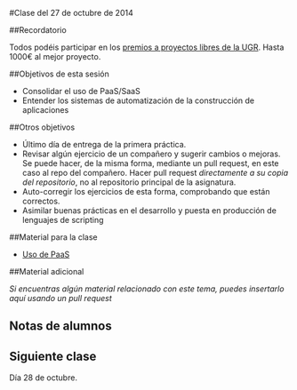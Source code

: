 #Clase del 27 de octubre de 2014

##Recordatorio

Todos podéis participar en los [premios a proyectos libres de la UGR](http://osl.ugr.es/2014/09/26/premios-a-proyectos-libres-de-la-ugr/). Hasta 1000€ al mejor proyecto.

##Objetivos de esta sesión

* Consolidar el uso de PaaS/SaaS
* Entender los sistemas de automatización de la construcción de aplicaciones

##Otros objetivos

* Último día de entrega de la primera práctica. 
* Revisar algún ejercicio de un compañero y sugerir cambios o mejoras. Se puede hacer, de la misma forma, mediante un pull request, en este caso al repo del compañero. Hacer pull request *directamente a su copia del repositorio*, no al repositorio principal de la asignatura. 
* Auto-corregir los ejercicios de esta forma, comprobando que están correctos.
* Asimilar buenas prácticas en el desarrollo y puesta en producción de lenguajes de scripting

##Material para la clase

* [Uso de PaaS](http://jj.github.io/IV/documentos/temas/PaaS#automatizacin-de-la-construccin-de-una-aplicacin)

##Material adicional

*Si encuentras algún material relacionado con este tema, puedes insertarlo aquí usando un pull request*

## Notas de alumnos

## Siguiente clase

Día 28 de octubre.
